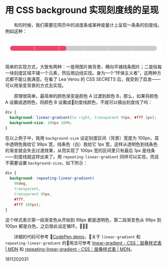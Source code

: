 # 用 CSS background 实现刻度线的呈现

　　有的时候，我们需要在网页中的进度条或某种度量计上呈现一条条的刻度线。例如这种：

![scale mark demo](/assets/images/blog/scale-mark-demo.png)

简单的实现方式，大致有两种：一是用图片做背景，横向平铺线条图片；二是给每一块刻度区域平铺一个元素，然后用边线实现。身为一个“环保主义者”，这两种方式都不能让我满意。在看了 Lea Verou 的 CSS SECRETS 后，我受到了启发——可以用渐变背景的方式去实现。

　　原理很简单。最简单的颜色渐变是颜色 A 过渡到颜色 B，那么，如果将颜色 A 设置成透明色，将颜色 B 设置成刻度线颜色，不就可以搞出刻度线了吗：

```CSS
div {
  background: linear-gradient(to right, transparent 99px, #fff 1px);
  background-size: 100px 100%;
}
```

在以上例子中，我用 `background-size` 设定刻度区间（背景）宽度为 100px，其中透明色我给它 99px 宽，线条色（白）我给它 1px 宽，这样从透明色到线条色的渐变就会失去过渡效果，从而实现了 100px 宽的区间里只有最后 1px 是线条——刻度线就这样出来了。用 `repeating-linear-gradient` 同样可以实现，而且不需要设置 `background-size`，如下所示：

```CSS
div {
  background: repeating-linear-gradient(
    90deg,
    transparent,
    transparent 99px,
    #fff,
    #fff 100px);
}
```

这个样式表示第一段渐变色从开始到 99px 都是透明色，第二段渐变色从 99px 到 100px 都是白色，之后按此设定循环。

　　详细的代码可参考 [CodePen demo](https://codepen.io/tjcccc/pen/GwMzVE)，关于 `linear-gradient` 和 `repeating-linear-gradient` 的用法可参考 [linear-gradient - CSS：层叠样式表 | MDN](https://developer.mozilla.org/zh-CN/docs/Web/CSS/linear-gradient) 和 [repeating-linear-gradient - CSS：层叠样式表 | MDN](https://developer.mozilla.org/zh-CN/docs/Web/CSS/repeating-linear-gradient)。

1811202031